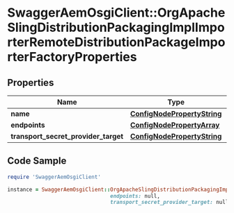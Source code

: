 # SwaggerAemOsgiClient::OrgApacheSlingDistributionPackagingImplImporterRemoteDistributionPackageImporterFactoryProperties

## Properties

Name | Type | Description | Notes
------------ | ------------- | ------------- | -------------
**name** | [**ConfigNodePropertyString**](ConfigNodePropertyString.md) |  | [optional] 
**endpoints** | [**ConfigNodePropertyArray**](ConfigNodePropertyArray.md) |  | [optional] 
**transport_secret_provider_target** | [**ConfigNodePropertyString**](ConfigNodePropertyString.md) |  | [optional] 

## Code Sample

```ruby
require 'SwaggerAemOsgiClient'

instance = SwaggerAemOsgiClient::OrgApacheSlingDistributionPackagingImplImporterRemoteDistributionPackageImporterFactoryProperties.new(name: null,
                                 endpoints: null,
                                 transport_secret_provider_target: null)
```


